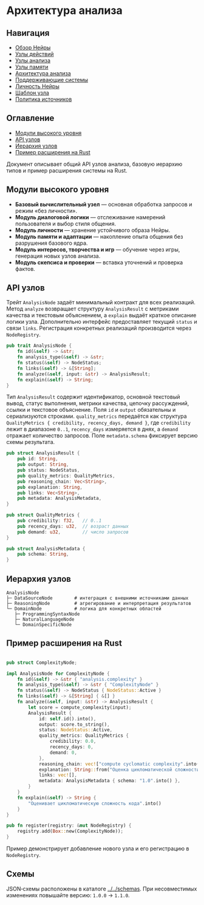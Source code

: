 # Архитектура анализа

## Навигация
- [Обзор Нейры](README.md)
- [Узлы действий](action-nodes.md)
- [Узлы анализа](analysis-nodes.md)
- [Узлы памяти](memory-nodes.md)
- [Архитектура анализа](analysis-architecture.md)
- [Поддерживающие системы](support-systems.md)
- [Личность Нейры](personality.md)
- [Шаблон узла](node-template.md)
- [Политика источников](source-policy.md)

## Оглавление
- [Модули высокого уровня](#модули-высокого-уровня)
- [API узлов](#api-узлов)
- [Иерархия узлов](#иерархия-узлов)
- [Пример расширения на Rust](#пример-расширения-на-rust)


Документ описывает общий API узлов анализа, базовую иерархию типов и пример расширения системы на Rust.

## Модули высокого уровня

- **Базовый вычислительный узел** — основная обработка запросов и режим «без личности».
- **Модуль диалоговой логики** — отслеживание намерений пользователя и выбор стиля общения.
- **Модуль личности** — хранение устойчивого образа Нейры.
- **Модуль памяти и адаптации** — накопление опыта общения без разрушения базового ядра.
- **Модуль интересов, творчества и игр** — обучение через игры, генерация новых узлов анализа.
- **Модуль скепсиса и проверки** — вставка уточнений и проверка фактов.


## API узлов

Трейт `AnalysisNode` задаёт минимальный контракт для всех реализаций. Метод `analyze` возвращает структуру `AnalysisResult` с метриками качества и текстовым объяснением, а `explain` выдаёт краткое описание логики узла. Дополнительно интерфейс предоставляет текущий `status` и связи `links`. Регистрация конкретных реализаций производится через `NodeRegistry`.

```rust
pub trait AnalysisNode {
    fn id(&self) -> &str;
    fn analysis_type(&self) -> &str;
    fn status(&self) -> NodeStatus;
    fn links(&self) -> &[String];
    fn analyze(&self, input: &str) -> AnalysisResult;
    fn explain(&self) -> String;
}
```

Тип `AnalysisResult` содержит идентификатор, основной текстовый вывод, статус выполнения, метрики качества, цепочку рассуждений, ссылки и текстовое объяснение. Поля `id` и `output` обязательны и сериализуются строками. `quality_metrics` передаётся как структура `QualityMetrics { credibility, recency_days, demand }`, где `credibility` лежит в диапазоне `0..1`, `recency_days` измеряется в днях, а `demand` отражает количество запросов. Поле `metadata.schema` фиксирует версию схемы результата.

```rust
pub struct AnalysisResult {
    pub id: String,
    pub output: String,
    pub status: NodeStatus,
    pub quality_metrics: QualityMetrics,
    pub reasoning_chain: Vec<String>,
    pub explanation: String,
    pub links: Vec<String>,
    pub metadata: AnalysisMetadata,
}

pub struct QualityMetrics {
    pub credibility: f32,   // 0..1
    pub recency_days: u32,  // возраст данных
    pub demand: u32,        // число запросов
}

pub struct AnalysisMetadata {
    pub schema: String,
}
```

## Иерархия узлов

```text
AnalysisNode
├─ DataSourceNode        # интеграция с внешними источниками данных
├─ ReasoningNode         # агрегирование и интерпретация результатов
└─ DomainNode            # логика для конкретных областей
   ├─ ProgrammingSyntaxNode
   ├─ NaturalLanguageNode
   └─ DomainSpecificNode
```

## Пример расширения на Rust

```rust

pub struct ComplexityNode;

impl AnalysisNode for ComplexityNode {
    fn id(&self) -> &str { "analysis.complexity" }
    fn analysis_type(&self) -> &str { "ComplexityNode" }
    fn status(&self) -> NodeStatus { NodeStatus::Active }
    fn links(&self) -> &[String] { &[] }
    fn analyze(&self, input: &str) -> AnalysisResult {
        let score = compute_complexity(input);
        AnalysisResult {
            id: self.id().into(),
            output: score.to_string(),
            status: NodeStatus::Active,
            quality_metrics: QualityMetrics {
                credibility: 0.0,
                recency_days: 0,
                demand: 0,
            },
            reasoning_chain: vec!["compute cyclomatic complexity".into()],
            explanation: String::from("Оценка цикломатической сложности"),
            links: vec![],
            metadata: AnalysisMetadata { schema: "1.0".into() },
        }
    }
    fn explain(&self) -> String {
        "Оценивает цикломатическую сложность кода".into()
    }
}

pub fn register(registry: &mut NodeRegistry) {
    registry.add(Box::new(ComplexityNode));
}
```

Пример демонстрирует добавление нового узла и его регистрацию в `NodeRegistry`.

## Схемы

JSON‑схемы расположены в каталоге [../../schemas](../../schemas). При несовместимых изменениях повышайте версию: `1.0.0` → `1.1.0`.
